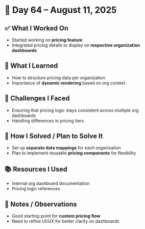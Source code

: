 # 📅 Day 64 – August 11, 2025  

## ✅ What I Worked On  
- Started working on **pricing feature**  
- Integrated pricing details to display on **respective organization dashboards**  

## 🧠 What I Learned  
- How to structure pricing data per organization  
- Importance of **dynamic rendering** based on org context  

## 🧩 Challenges I Faced  
- Ensuring that pricing logic stays consistent across multiple org dashboards  
- Handling differences in pricing tiers  

## 🔧 How I Solved / Plan to Solve It  
- Set up **separate data mappings** for each organization  
- Plan to implement reusable **pricing components** for flexibility  

## 📚 Resources I Used  
- Internal org dashboard documentation  
- Pricing logic references  

## 💬 Notes / Observations  
- Good starting point for **custom pricing flow**  
- Need to refine UI/UX for better clarity on dashboards  
